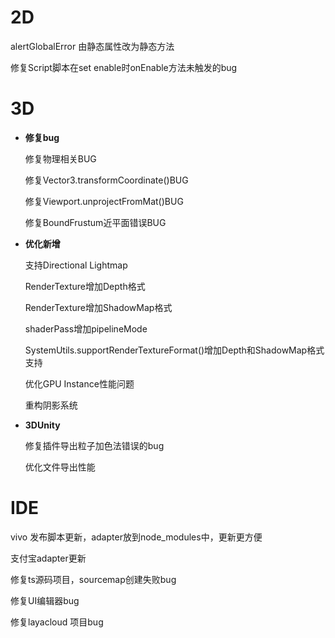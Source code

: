 # 2D
   alertGlobalError 由静态属性改为静态方法

   修复Script脚本在set enable时onEnable方法未触发的bug

# 3D

- **修复bug**

   修复物理相关BUG

   修复Vector3.transformCoordinate()BUG

   修复Viewport.unprojectFromMat()BUG

   修复BoundFrustum近平面错误BUG


- **优化新增**

    支持Directional Lightmap

    RenderTexture增加Depth格式

    RenderTexture增加ShadowMap格式  

    shaderPass增加pipelineMode

    SystemUtils.supportRenderTextureFormat()增加Depth和ShadowMap格式支持

    优化GPU Instance性能问题

    
    重构阴影系统


- **3DUnity**

   修复插件导出粒子加色法错误的bug 

   优化文件导出性能

# IDE

   vivo 发布脚本更新，adapter放到node_modules中，更新更方便

   支付宝adapter更新

   修复ts源码项目，sourcemap创建失败bug

   修复UI编辑器bug

   修复layacloud 项目bug

 